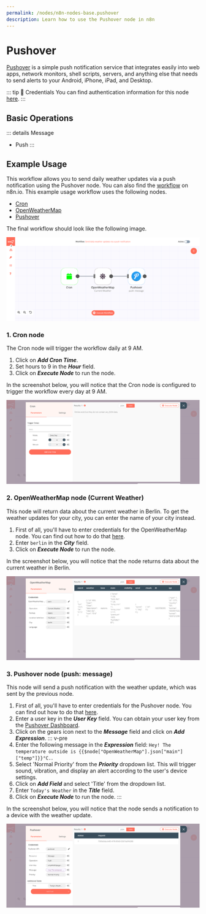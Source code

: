 ```yaml
---
permalink: /nodes/n8n-nodes-base.pushover
description: Learn how to use the Pushover node in n8n
---
```


# Pushover

[Pushover](https://www.pushover.net/) is a simple push notification service that integrates easily into web apps, network monitors, shell scripts, servers, and anything else that needs to send alerts to your Android, iPhone, iPad, and Desktop.

::: tip 🔑 Credentials
You can find authentication information for this node [here](../../../credentials/Pushover/README.md).
:::

## Basic Operations

::: details Message
- Push
:::

## Example Usage

This workflow allows you to send daily weather updates via a push notification using the Pushover node. You can also find the [workflow](https://n8n.io/workflows/740) on n8n.io. This example usage workflow uses the following nodes.
- [Cron](../../core-nodes/Cron/README.md)
- [OpenWeatherMap](../../nodes/OpenWeatherMap/README.md)
- [Pushover]()

The final workflow should look like the following image.

![A workflow with the Pushover node](./workflow.png)

### 1. Cron node

The Cron node will trigger the workflow daily at 9 AM.

1. Click on ***Add Cron Time***.
2. Set hours to 9 in the ***Hour*** field.
3. Click on ***Execute Node*** to run the node.

In the screenshot below, you will notice that the Cron node is configured to trigger the workflow every day at 9 AM.

![Using the Cron node to trigger the workflow daily at 9 am](./Cron_node.png)

### 2. OpenWeatherMap node (Current Weather)

This node will return data about the current weather in Berlin. To get the weather updates for your city, you can enter the name of your city instead.

1. First of all, you'll have to enter credentials for the OpenWeatherMap node. You can find out how to do that [here](../../../credentials/OpenWeatherMap/README.md). 
2. Enter `berlin` in the ***City*** field.
3. Click on ***Execute Node*** to run the node.

In the screenshot below, you will notice that the node returns data about the current weather in Berlin.

![Using the OpenWeatherMap node to get weather updates for Berlin](./OpenWeatherMap_node.png)

### 3. Pushover node (push: message)

This node will send a push notification with the weather update, which was sent by the previous node.

1. First of all, you'll have to enter credentials for the Pushover node. You can find out how to do that [here](../../../credentials/Pushover/README.md).
2. Enter a user key in the ***User Key*** field. You can obtain your user key from the [Pushover Dashboard](https://www.pushover.net/).
3. Click on the gears icon next to the ***Message*** field and click on ***Add Expression***.
::: v-pre
5. Enter the following message in the ***Expression*** field: `Hey! The temperature outside is {{$node["OpenWeatherMap"].json["main"]["temp"]}}°C.`.
6. Select 'Normal Priority' from the ***Priority*** dropdown list. This will trigger sound, vibration, and display an alert according to the user's device settings.
7. Click on ***Add Field*** and select 'Title' from the dropdown list.
8. Enter `Today's Weather` in the ***Title*** field.
9. Click on ***Execute Node*** to run the node.
:::

In the screenshot below, you will notice that the node sends a notification to a device with the weather update.

![Using the Pushover node to send weather updates via SMS](./Pushover_node.png)
